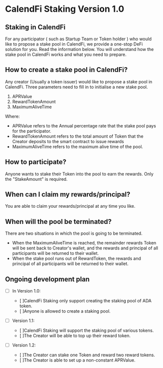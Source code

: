 # CalendFi  Staking Version 1.0


## Staking in CalendFi
For any participator ( such as Startup Team or Token holder ) who would like to propose a stake pool in CalendFi, we provide a one-stop DeFi solution for you. Read the information below. You will understand how the stake pool in CalendFi works and what you need to prepare. 

## How to create a stake pool in CalendFi?
Any creator (Usually a token issuer) would like to propose a stake pool in CalendFi. Three parameters need to fill in to initialise a new stake pool. 
1. APRValue 
2. RewardTokenAmount
3. MaximumAliveTime

Where:
- APRValue refers to the Annual percentage rate that the stake pool pays for the participator.
- RewardTokenAmount refers to the total amount of Token that the Creator deposits to the smart contract to issue rewards 
- MaximumAliveTime refers to the maximum alive time of the pool.

## How to participate?
Anyone wants to stake their Token into the pool to earn the rewards. Only the "StakeAmount" is required.

## When can I claim my rewards/principal?
You are able to claim your rewards/principal at any time you like.

## When will the pool be terminated?
There are two situations in which the pool is going to be terminated.
- When the MaximumAliveTime is reached, the remainder rewards Token will be sent back to Creator's wallet, and the rewards and principal of all participants will be returned to their wallet.
- When the stake pool runs out of RewardToken, the rewards and principal of all participants will be returned to their wallet.


## Ongoing development plan
- [ ] In Version 1.0:
    - [ ]CalendFi Staking only support creating the staking pool of ADA token.
    - [ ]Anyone is allowed to create a staking pool.

- [ ] Version 1.1: 
    - [ ]CalendFi Staking will support the staking pool of various tokens.
    - [ ]The Creator will be able to top up their reward token.

- [ ] Version 1.2:
    - [ ]The Creator can stake one Token and reward two reward tokens.
    - [ ]The Creator is able to set up a non-constant APRValue.
